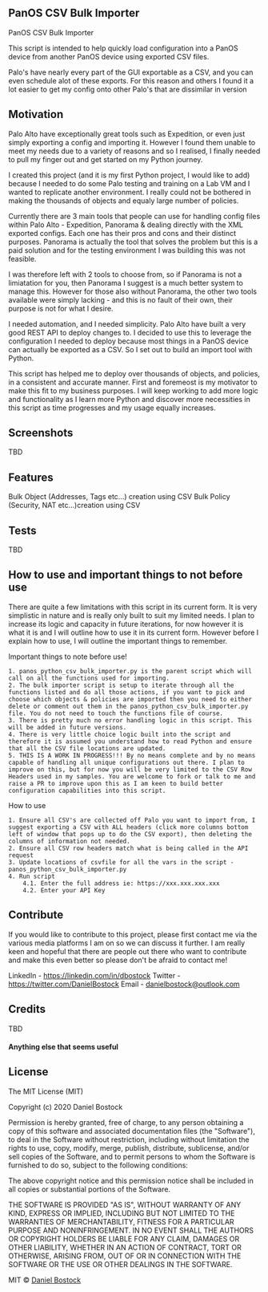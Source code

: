 ## PanOS CSV Bulk Importer
PanOS CSV Bulk Importer

This script is intended to help quickly load configuration
into a PanOS device from another PanOS device using exported CSV files.

Palo's have nearly every part of the GUI exportable as a
CSV, and you can even schedule alot of these exports. For
this reason and others I found it a lot easier to get my
config onto other Palo's that are dissimilar in version



## Motivation

Palo Alto have exceptionally great tools such as Expedition, or even just simply exporting a config and importing it. However I found them unable to meet my needs due to a variety of reasons and so I realised, I finally needed to pull my finger out and get started on my Python journey.

I created this project (and it is my first Python project, I would like to add) because I needed to do some Palo testing and training on a Lab VM and I wanted to replicate another environment. I really could not be bothered in making the thousands of objects and equaly large number of policies. 

Currently there are 3 main tools that people can use for handling config files within Palo Alto - Expedition, Panorama & dealing directly with the XML exported configs. Each one has their pros and cons and their distinct purposes. Panorama is actually the tool that solves the problem but this is a paid solution and for the testing environment I was building this was not feasible.

I was therefore left with 2 tools to choose from, so if Panorama is not a limiatation for you, then Panorama I suggest is a much better system to manage this. However for those also without Panorama, the other two tools available were simply lacking - and this is no fault of their own, their purpose is not for what I desire.

I needed automation, and I needed simplicity. Palo Alto have built a very good REST API to deploy changes to. I decided to use this to leverage the configuration I needed to deploy because most things in a PanOS device can actually be exported as a CSV. So I set out to build an import tool with Python.

This script has helped me to deploy over thousands of objects, and policies, in a consistent and accurate manner. First and foremeost is my motivator to make this fit to my business purposes. I will keep working to add more logic and functionality as I learn more Python and discover more necessities in this script as time progresses and my usage equally increases.

## Screenshots

TBD

## Features

Bulk Object (Addresses, Tags etc...) creation using CSV
Bulk Policy (Security, NAT etc...)creation using CSV

## Tests
TBD

## How to use and important things to not before use

There are quite a few limitations with this script in its current form. It is very simplistic in nature and is really only built to suit my limited needs. I plan to increase its logic and capacity in future iterations, for now however it is what it is and I will outline how to use it in its current form. However before I explain how to use, I will outline the important things to remember.

Important things to note before use!

    1. panos_python_csv_bulk_importer.py is the parent script which will call on all the functions used for importing.
    2. The bulk importer script is setup to iterate through all the functions listed and do all those actions, if you want to pick and choose which objects & policies are imported then you need to either delete or comment out them in the panos_python_csv_bulk_importer.py file. You do not need to touch the functions file of course.
    3. There is pretty much no error handling logic in this script. This will be added in future versions.
    4. There is very little choice logic built into the script and therefore it is assumed you understand how to read Python and ensure that all the CSV file locations are updated.
    5. THIS IS A WORK IN PROGRESS!!! By no means complete and by no means capable of handling all unique configurations out there. I plan to improve on this, but for now you will be very limited to the CSV Row Headers used in my samples. You are welcome to fork or talk to me and raise a PR to improve upon this as I am keen to build better configuration capabilities into this script.

How to use

    1. Ensure all CSV's are collected off Palo you want to import from, I suggest exporting a CSV with ALL headers (click more columns bottom left of window that pops up to do the CSV export), then deleting the columns of information not needed.
    2. Ensure all CSV row headers match what is being called in the API request
    3. Update locations of csvfile for all the vars in the script - panos_python_csv_bulk_importer.py
    4. Run script
        4.1. Enter the full address ie: https://xxx.xxx.xxx.xxx
        4.2. Enter your API Key


## Contribute

If you would like to contribute to this project, please first contact me via the various media platforms I am on so we can discuss it further. I am really keen and hopeful that there are people out there who want to contribute and make this even better so please don't be afraid to contact me!

LinkedIn - https://linkedin.com/in/dbostock
Twitter - https://twitter.com/DanielBostock
Email - danielbostock@outlook.com

## Credits
TBD

#### Anything else that seems useful

## License
The MIT License (MIT)

Copyright (c) 2020 Daniel Bostock

Permission is hereby granted, free of charge, to any person obtaining a copy of this software and associated documentation files (the "Software"), to deal in the Software without restriction, including without limitation the rights to use, copy, modify, merge, publish, distribute, sublicense, and/or sell copies of the Software, and to permit persons to whom the Software is furnished to do so, subject to the following conditions:

The above copyright notice and this permission notice shall be included in all copies or substantial portions of the Software.

THE SOFTWARE IS PROVIDED "AS IS", WITHOUT WARRANTY OF ANY KIND, EXPRESS OR IMPLIED, INCLUDING BUT NOT LIMITED TO THE WARRANTIES OF MERCHANTABILITY, FITNESS FOR A PARTICULAR PURPOSE AND NONINFRINGEMENT. IN NO EVENT SHALL THE AUTHORS OR COPYRIGHT HOLDERS BE LIABLE FOR ANY CLAIM, DAMAGES OR OTHER LIABILITY, WHETHER IN AN ACTION OF CONTRACT, TORT OR OTHERWISE, ARISING FROM, OUT OF OR IN CONNECTION WITH THE SOFTWARE OR THE USE OR OTHER DEALINGS IN THE SOFTWARE.

MIT © [Daniel Bostock]()